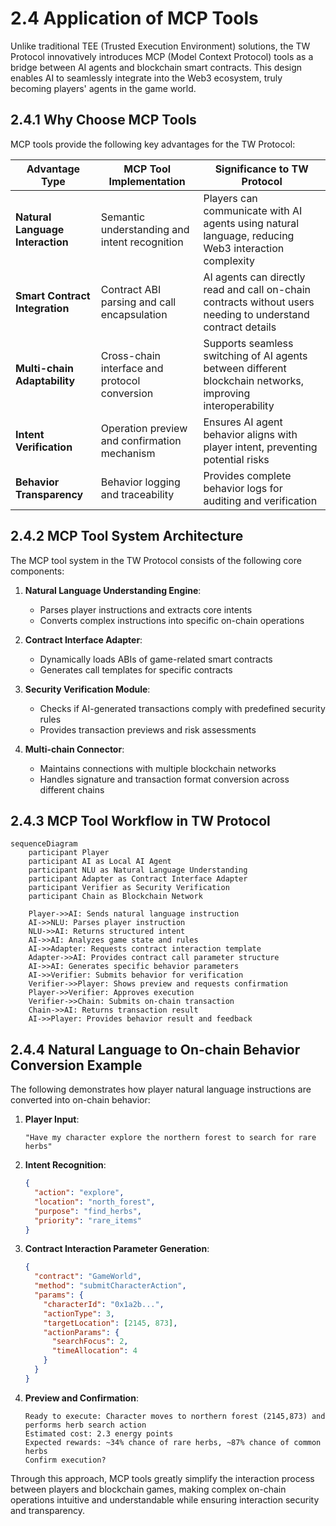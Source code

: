 # 2.4 Application of MCP Tools

Unlike traditional TEE (Trusted Execution Environment) solutions, the TW Protocol innovatively introduces MCP (Model Context Protocol) tools as a bridge between AI agents and blockchain smart contracts. This design enables AI to seamlessly integrate into the Web3 ecosystem, truly becoming players' agents in the game world.

## 2.4.1 Why Choose MCP Tools

MCP tools provide the following key advantages for the TW Protocol:

| **Advantage Type** | **MCP Tool Implementation** | **Significance to TW Protocol** |
|--------------------|----------------------------|---------------------------------|
| **Natural Language Interaction** | Semantic understanding and intent recognition | Players can communicate with AI agents using natural language, reducing Web3 interaction complexity |
| **Smart Contract Integration** | Contract ABI parsing and call encapsulation | AI agents can directly read and call on-chain contracts without users needing to understand contract details |
| **Multi-chain Adaptability** | Cross-chain interface and protocol conversion | Supports seamless switching of AI agents between different blockchain networks, improving interoperability |
| **Intent Verification** | Operation preview and confirmation mechanism | Ensures AI agent behavior aligns with player intent, preventing potential risks |
| **Behavior Transparency** | Behavior logging and traceability | Provides complete behavior logs for auditing and verification |

## 2.4.2 MCP Tool System Architecture

The MCP tool system in the TW Protocol consists of the following core components:

1. **Natural Language Understanding Engine**:
   - Parses player instructions and extracts core intents
   - Converts complex instructions into specific on-chain operations

2. **Contract Interface Adapter**:
   - Dynamically loads ABIs of game-related smart contracts
   - Generates call templates for specific contracts

3. **Security Verification Module**:
   - Checks if AI-generated transactions comply with predefined security rules
   - Provides transaction previews and risk assessments

4. **Multi-chain Connector**:
   - Maintains connections with multiple blockchain networks
   - Handles signature and transaction format conversion across different chains

## 2.4.3 MCP Tool Workflow in TW Protocol

```mermaid
sequenceDiagram
    participant Player
    participant AI as Local AI Agent
    participant NLU as Natural Language Understanding
    participant Adapter as Contract Interface Adapter
    participant Verifier as Security Verification
    participant Chain as Blockchain Network

    Player->>AI: Sends natural language instruction
    AI->>NLU: Parses player instruction
    NLU->>AI: Returns structured intent
    AI->>AI: Analyzes game state and rules
    AI->>Adapter: Requests contract interaction template
    Adapter->>AI: Provides contract call parameter structure
    AI->>AI: Generates specific behavior parameters
    AI->>Verifier: Submits behavior for verification
    Verifier->>Player: Shows preview and requests confirmation
    Player->>Verifier: Approves execution
    Verifier->>Chain: Submits on-chain transaction
    Chain->>AI: Returns transaction result
    AI->>Player: Provides behavior result and feedback
```

## 2.4.4 Natural Language to On-chain Behavior Conversion Example

The following demonstrates how player natural language instructions are converted into on-chain behavior:

1. **Player Input**:
   ```
   "Have my character explore the northern forest to search for rare herbs"
   ```

2. **Intent Recognition**:
   ```json
   {
     "action": "explore",
     "location": "north_forest",
     "purpose": "find_herbs",
     "priority": "rare_items"
   }
   ```

3. **Contract Interaction Parameter Generation**:
   ```json
   {
     "contract": "GameWorld",
     "method": "submitCharacterAction",
     "params": {
       "characterId": "0x1a2b...",
       "actionType": 3,
       "targetLocation": [2145, 873],
       "actionParams": {
         "searchFocus": 2,
         "timeAllocation": 4
       }
     }
   }
   ```

4. **Preview and Confirmation**:
   ```
   Ready to execute: Character moves to northern forest (2145,873) and performs herb search action
   Estimated cost: 2.3 energy points
   Expected rewards: ~34% chance of rare herbs, ~87% chance of common herbs
   Confirm execution?
   ```

Through this approach, MCP tools greatly simplify the interaction process between players and blockchain games, making complex on-chain operations intuitive and understandable while ensuring interaction security and transparency.
